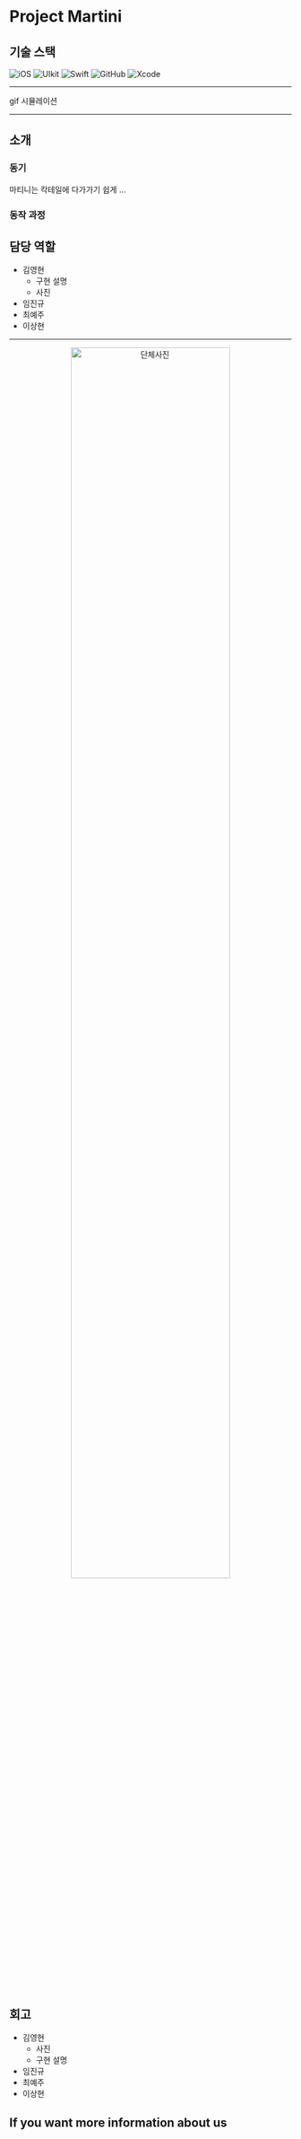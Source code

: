 # Project Martini

## 기술 스택

![iOS](https://img.shields.io/badge/-000000?style=flat&logo=ios)  ![UIkit](https://img.shields.io/badge/UIkit-000000?style=flat&logo=UIkit) ![Swift](https://img.shields.io/badge/Swift-000000?style=flat&logo=Swift)   ![GitHub](https://img.shields.io/badge/-GitHub-181717?style=flat-square&logo=github)    ![Xcode](https://img.shields.io/badge/-Xcode-000000?style=flat-square&logo=Xcode)

---

gif 시뮬레이션

---

## 소개

### 동기

마티니는 칵테일에 다가가기 쉽게 ...

### 동작 과정



## 담당 역할

- 김영현
  - 구현 설명
  - 사진
- 임진규
- 최예주
- 이상현

---
<p align="center">
<img src="https://user-images.githubusercontent.com/80687913/135737067-38d682c7-4454-42f9-b703-14337cbdd313.jpeg" alt="단체사진" width="75%">
</p>


## 회고

- 김영현
  - 사진
  - 구현 설명
- 임진규
- 최예주
- 이상현

## If you want more information about us
[트렐로 링크]: https://trello.com/b/qcapcQKI "트렐로 "
[피그마 링크]: https://www.figma.com/file/Re7BHjB9KWIdsmY3EFdwzt/Project-Martini?node-id=0%3A1


